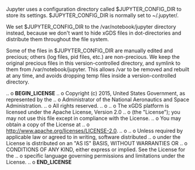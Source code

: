 
Jupyter uses a configuration directory called $JUPYTER_CONFIG_DIR to store its
settings. $JUPYTER_CONFIG_DIR is normally set to ~/.jupyter/.

We set $JUPYTER_CONFIG_DIR to the <site>/var/notebook/jupyter directory
instead, because we don't want to hide xGDS files in dot-directories
and distribute them throughout the file system.

Some of the files in $JUPYTER_CONFIG_DIR are manually edited and precious;
others (log files, pid files, etc.) are non-precious. We keep the
original precious files in this version-controlled directory, and
symlink to them from <site>/var/notebook/jupyter. This allows
<site>/var to be removed and rebuilt at any time, and avoids dropping
temp files inside a version-controlled directory.

.. o __BEGIN_LICENSE__
.. o  Copyright (c) 2015, United States Government, as represented by the
.. o  Administrator of the National Aeronautics and Space Administration.
.. o  All rights reserved.
.. o
.. o  The xGDS platform is licensed under the Apache License, Version 2.0
.. o  (the "License"); you may not use this file except in compliance with the License.
.. o  You may obtain a copy of the License at
.. o  http://www.apache.org/licenses/LICENSE-2.0.
.. o
.. o  Unless required by applicable law or agreed to in writing, software distributed
.. o  under the License is distributed on an "AS IS" BASIS, WITHOUT WARRANTIES OR
.. o  CONDITIONS OF ANY KIND, either express or implied. See the License for the
.. o  specific language governing permissions and limitations under the License.
.. o __END_LICENSE__
